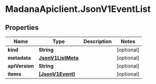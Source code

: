 # MadanaApiclient.JsonV1EventList

## Properties

Name | Type | Description | Notes
------------ | ------------- | ------------- | -------------
**kind** | **String** |  | [optional] 
**metadata** | [**JsonV1ListMeta**](JsonV1ListMeta.md) |  | [optional] 
**apiVersion** | **String** |  | [optional] 
**items** | [**[JsonV1Event]**](JsonV1Event.md) |  | [optional] 


